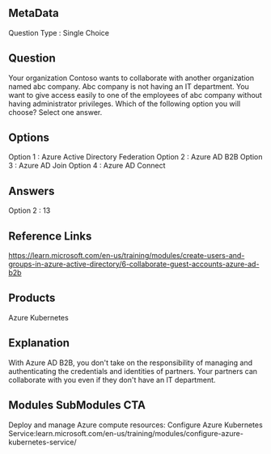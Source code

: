 ## MetaData
Question Type : Single Choice

## Question
 Your organization Contoso wants to collaborate with another organization named abc company. Abc company is not having an IT department. You want to give access easily to one of the employees of abc company without having administrator privileges. Which of the following option you will choose? Select one answer. 

## Options
Option 1 : Azure Active Directory Federation 
Option 2 : Azure AD B2B 
Option 3 : Azure AD Join 
Option 4 : Azure AD Connect 

## Answers
Option 2 : 13

## Reference Links
https://learn.microsoft.com/en-us/training/modules/create-users-and-groups-in-azure-active-directory/6-collaborate-guest-accounts-azure-ad-b2b 

## Products 
Azure Kubernetes

## Explanation
With Azure AD B2B, you don't take on the responsibility of managing and authenticating the credentials and identities of partners. Your partners can collaborate with you even if they don't have an IT department. 

## Modules SubModules CTA 
Deploy and manage Azure compute resources: Configure Azure Kubernetes Service:learn.microsoft.com/en-us/training/modules/configure-azure-kubernetes-service/